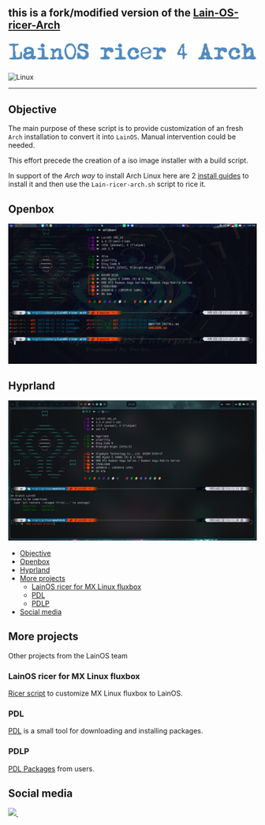 ## this is a fork/modified version of the [Lain-OS-ricer-Arch](https://codeberg.org/LainOS/LainOS-ricer-arch)


![LainOS](images/logo.png)

![Linux](https://img.shields.io/badge/-Linux-grey?logo=linux)

---

## Objective

The main purpose of these script is to provide customization of an fresh `Arch` installation to convert it into `LainOS`. Manual intervention could be needed.

This effort precede the creation of a iso image installer with a build script.

In support of the *Arch way* to install Arch Linux here are 2 [install guides](install_guides) to install it and then use the `Lain-ricer-arch.sh` script to rice it.

## Openbox

![LainOS Opebox](images/term.jpg)

## Hyprland

![LainOS Hyprland](images/Hyprland.jpg)

<!--toc:start-->
- [Objective](#objective)
- [Openbox](#openbox)
- [Hyprland](#hyprland)
- [More projects](#more-projects)
  - [LainOS ricer for MX Linux fluxbox](#lainos-ricer-for-mx-linux-fluxbox)
  - [PDL](#pdl)
  - [PDLP](#pdlp)
- [Social media](#social-media)
<!--toc:end-->

## More projects

Other projects from the LainOS team

### LainOS ricer for MX Linux fluxbox

[Ricer script](https://codeberg.org/LainOS/LainOS-ricer) to customize MX Linux fluxbox to LainOS.

### PDL

[PDL](https://github.com/ashk123/PDL) is a small tool for downloading and installing packages.

### PDLP

[PDL Packages](https://github.com/ashk123/PDLP) from users.

## Social media

<a href="https://www.reddit.com/r/LainOSdevelopers/">
<img src="https://img.shields.io/badge/Reddit-FF4500?style=for-the-badge&logo=reddit&logoColor=white">
</a>&nbsp;&nbsp;
